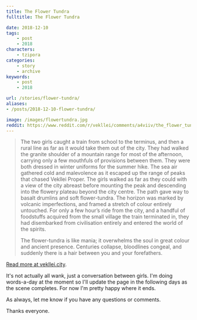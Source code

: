 ```yaml
---
title: The Flower Tundra
fulltitle: The Flower Tundra

date: 2018-12-10
tags:
    - post
    - 2018
characters:
    - tzipora
categories:
    - story
    - archive
keywords:
    - post
    - 2018

url: /stories/flower-tundra/
aliases:
- /posts/2018-12-10-flower-tundra/

image: /images/flowertundra.jpg
reddit: https://www.reddit.com/r/vekllei/comments/a4viiv/the_flower_tundra/
---
```


>The two girls caught a train from school to the terminus, and then a rural line as far as it would take them out of the city. They had walked the granite shoulder of a mountain range for most of the afternoon, carrying only a few mouthfuls of provisions between them. They were both dressed in winter uniforms for the summer hike. The sea air gathered cold and malevolence as it escaped up the range of peaks that chased Vekllei Proper. The girls walked as far as they could with a view of the city abreast before mounting the peak and descending into the flowery plateau beyond the city centre. The path gave way to basalt drumlins and soft flower-tundra. The horizon was marked by volcanic imperfections, and framed a stretch of colour entirely untouched. For only a few hour’s ride from the city, and a handful of foodstuffs acquired from the small village the train terminated in, they had disembarked from civilisation entirely and entered the world of the spirits.
>
>The flower-tundra is like mania; it overwhelms the soul in great colour and ancient presence. Centuries collapse, bloodlines congeal, and suddenly there is a hair between you and your forefathers.

[Read more at vekllei.city](https://vekllei.city/2018/12/10/the-flower-tundra/).

It's not actually all wank, just a conversation between girls. I'm doing words-a-day at the moment so I'll update the page in the following days as the scene completes. For now I'm pretty happy where it ends.

As always, let me know if you have any questions or comments.

Thanks everyone.
